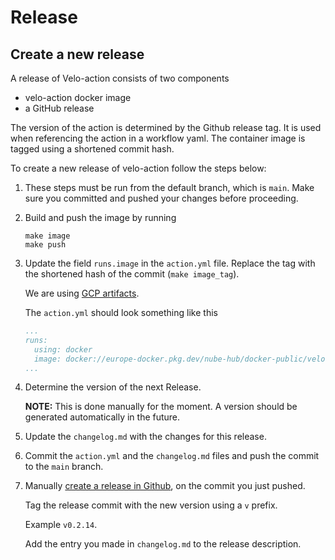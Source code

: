 # Release

## Create a new release

A release of Velo-action consists of two components

- velo-action docker image
- a GitHub release

The version of the action is determined by the Github release tag. It is used when
referencing the action in a workflow yaml. The container image is tagged
using a shortened commit hash.

To create a new release of velo-action follow the steps below:

1. These steps must be run from the default branch, which is `main`. Make sure
   you committed and pushed your changes before proceeding.

2. Build and push the image by running

   ```shell
   make image
   make push
   ```

3. Update the field `runs.image` in the `action.yml` file. Replace the tag
   with the shortened hash of the commit (`make image_tag`).

   We are using [GCP artifacts](https://console.cloud.google.com/artifacts/browse/nube-hub?project=nube-hub).

   The `action.yml` should look something like this

   ```yaml
   ...
   runs:
     using: docker
     image: docker://europe-docker.pkg.dev/nube-hub/docker-public/velo-action:1234567
   ...
   ```

4. Determine the version of the next Release.

   **NOTE:** This is done manually for the moment. A version should be generated automatically
   in the future.

5. Update the `changelog.md` with the changes for this release.

6. Commit the `action.yml` and the `changelog.md` files and push the commit to the `main` branch.

7. Manually [create a release in Github](https://github.com/kolonialno/velo-action/releases), on
   the commit you just pushed.

   Tag the release commit with the new version using a `v` prefix.

   Example `v0.2.14`.

   Add the entry you made in `changelog.md` to the release description.
